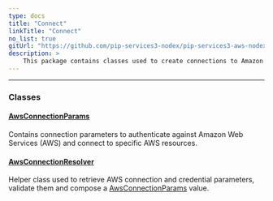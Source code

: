 ```yaml
---
type: docs
title: "Connect"
linkTitle: "Connect"
no_list: true
gitUrl: "https://github.com/pip-services3-nodex/pip-services3-aws-nodex"
description: >
    This package contains classes used to create connections to Amazon Web Services (AWS).
---
```

---

<div class="module-body"> 

### Classes

#### [AwsConnectionParams](aws_connection_params)
Contains connection parameters to authenticate against Amazon Web Services (AWS) and connect to specific AWS resources.

#### [AwsConnectionResolver](aws_connection_resolver)
Helper class used to retrieve AWS connection and credential parameters, validate them and compose a [AwsConnectionParams](../aws_connection_params) value.

</div>
